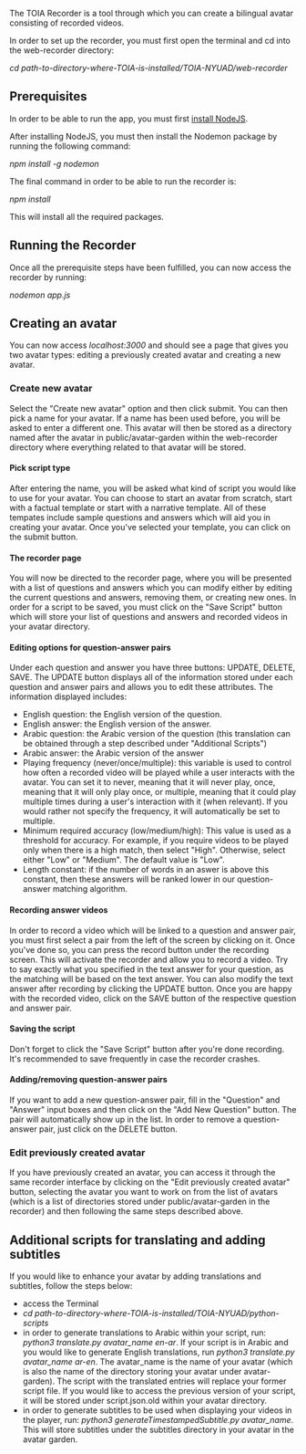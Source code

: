 The TOIA Recorder is a tool through which you can create a bilingual avatar consisting of recorded videos. 

In order to set up the recorder, you must first open the terminal and cd into the web-recorder directory:

*cd path-to-directory-where-TOIA-is-installed/TOIA-NYUAD/web-recorder*

## Prerequisites

In order to be able to run the app, you must first [install NodeJS](https://nodejs.org/en/).

After installing NodeJS, you must then install the Nodemon package by running the following command:

*npm install -g nodemon*

The final command in order to be able to run the recorder is:

*npm install*

This will install all the required packages.

## Running the Recorder

Once all the prerequisite steps have been fulfilled, you can now access the recorder by running:

*nodemon app.js*

## Creating an avatar

You can now access *localhost:3000* and should see a page that gives you two avatar types: editing a previously created avatar and creating a new avatar.

### Create new avatar

Select the "Create new avatar" option and then click submit. You can then pick a name for your avatar. If a name has been used before, you will be asked to enter a different one. This avatar will then be stored as a directory named after the avatar in public/avatar-garden within the web-recorder directory where everything related to that avatar will be stored.

#### Pick script type

After entering the name, you will be asked what kind of script you would like to use for your avatar. You can choose to start an avatar from scratch, start with a factual template or start with a narrative template. All of these tempates include sample questions and answers which will aid you in creating your avatar. Once you've selected your template, you can click on the submit button. 

#### The recorder page

You will now be directed to the recorder page, where you will be presented with a list of questions and answers which you can modify either by editing the current questions and answers, removing them, or creating new ones. In order for a script to be saved, you must click on the "Save Script" button which will store your list of questions and answers and recorded videos in your avatar directory. 

#### Editing options for question-answer pairs

Under each question and answer you have three buttons: UPDATE, DELETE, SAVE. The UPDATE button displays all of the information stored under each question and answer pairs and allows you to edit these attributes. The information displayed includes:

- English question: the English version of the question.
- English answer: the English version of the answer.
- Arabic question: the Arabic version of the question (this translation can be obtained through a step described under "Additional Scripts")
- Arabic answer: the Arabic version of the answer 
- Playing frequency (never/once/multiple): this variable is used to control how often a recorded video will be played while a user interacts with the avatar. You can set it to never, meaning that it will never play, once, meaning that it will only play once, or multiple, meaning that it could play multiple times during a user's interaction with it (when relevant). If you would rather not specify the frequency, it will automatically be set to multiple.
- Minimum required accuracy (low/medium/high): This value is used as a threshold for accuracy. For example, if you require videos to be played only when there is a high match, then select "High". Otherwise, select either "Low" or "Medium". The default value is "Low".
- Length constant: if the number of words in an aswer is above this constant, then these answers will be ranked lower in our question-answer matching algorithm. 

#### Recording answer videos

In order to record a video which will be linked to a question and answer pair, you must first select a pair from the left of the screen by clicking on it. Once you've done so, you can press the record button under the recording screen. This will activate the recorder and allow you to record a video. Try to say exactly what you specified in the text answer for your question, as the matching will be based on the text answer. You can also modify the text answer after recording by clicking the UPDATE button. Once you are happy with the recorded video, click on the SAVE button of the respective question and answer pair. 

#### Saving the script

Don't forget to click the "Save Script" button after you're done recording. It's recommended to save frequently in case the recorder crashes.

#### Adding/removing question-answer pairs
If you want to add a new question-answer pair, fill in the "Question" and "Answer" input boxes and then click on the "Add New Question" button. The pair will automatically show up in the list. In order to remove a question-answer pair, just click on the DELETE button.

### Edit previously created avatar

If you have previously created an avatar, you can access it through the same recorder interface by clicking on the "Edit previously created avatar" button, selecting the avatar you want to work on from the list of avatars (which is a list of directories stored under public/avatar-garden in the recorder) and then following the same steps described above.

## Additional scripts for translating and adding subtitles

If you would like to enhance your avatar by adding translations and subtitles, follow the steps below:

- access the Terminal
- *cd path-to-directory-where-TOIA-is-installed/TOIA-NYUAD/python-scripts*
- in order to generate translations to Arabic within your script, run: *python3 translate.py avatar_name en-ar*. If your script is in Arabic and you would like to generate English translations, run *python3 translate.py avatar_name ar-en*. The avatar_name is the name of your avatar (which is also the name of the directory storing your avatar under avatar-garden). The script with the translated entries will replace your former script file. If you would like to access the previous version of your script, it will be stored under script.json.old within your avatar directory.
- in order to generate subtitles to be used when displaying your videos in the player, run: *python3 generateTimestampedSubtitle.py avatar_name*. This will store subtitles under the subtitles directory in your avatar in the avatar garden.
